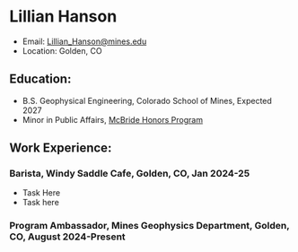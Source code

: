 
# Lillian Hanson
- Email: Lillian_Hanson@mines.edu
- Location: Golden, CO

## Education:
- B.S. Geophysical Engineering, Colorado School of Mines, Expected 2027
- Minor in Public Affairs, [McBride Honors Program](https://mcbride.mines.edu/)

## Work Experience: 
### Barista, Windy Saddle Cafe, Golden, CO, Jan 2024-25
- Task Here
- Task here

### Program Ambassador, Mines Geophysics Department, Golden, CO, August 2024-Present


